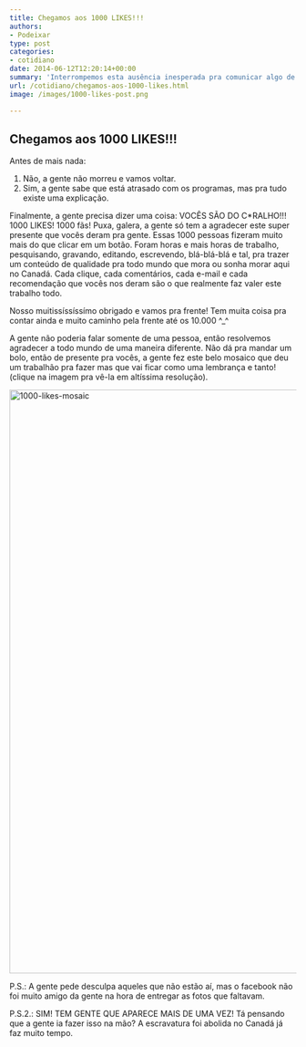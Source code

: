 ```yaml
---
title: Chegamos aos 1000 LIKES!!!
authors:
- Podeixar
type: post
categories:
- cotidiano
date: 2014-06-12T12:20:14+00:00
summary: 'Interrompemos esta ausência inesperada pra comunicar algo de extrema importância pra todo mundo que acompanha o nosso podcast: CHEGAMOS AOS 1000 LIKES!'
url: /cotidiano/chegamos-aos-1000-likes.html
image: /images/1000-likes-post.png

---
```

## Chegamos aos 1000 LIKES!!!

Antes de mais nada:

  1. Não, a gente não morreu e vamos voltar.
  2. Sim, a gente sabe que está atrasado com os programas, mas pra tudo existe uma explicação.

Finalmente, a gente precisa dizer uma coisa: VOCÊS SÃO DO C*RALHO!!! 1000 LIKES! 1000 fãs! Puxa, galera, a gente só tem a agradecer este super presente que vocês deram pra gente. Essas 1000 pessoas fizeram muito mais do que clicar em um botão. Foram horas e mais horas de trabalho, pesquisando, gravando, editando, escrevendo, blá-blá-blá e tal, pra trazer um conteúdo de qualidade pra todo mundo que mora ou sonha morar aqui no Canadá. Cada clique, cada comentários, cada e-mail e cada recomendação que vocês nos deram são o que realmente faz valer este trabalho todo.

Nosso muitissíssíssímo obrigado e vamos pra frente! Tem muita coisa pra contar ainda e muito caminho pela frente até os 10.000 ^_^

A gente não poderia falar somente de uma pessoa, então resolvemos agradecer a todo mundo de uma maneira diferente. Não dá pra mandar um bolo, então de presente pra vocês, a gente fez este belo mosaico que deu um trabalhão pra fazer mas que vai ficar como uma lembrança e tanto! (clique na imagem pra vê-la em altíssima resolução).

[<img class="img-responsive aligncenter wp-image-2295 size-large" src="http://www.canadaagora.com/wp-content/uploads/1000-likes-mosaic.jpg" alt="1000-likes-mosaic" width="768" height="1024" srcset="https://www.canadaagora.com/wp-content/uploads/1000-likes-mosaic.jpg 2700w, https://www.canadaagora.com/wp-content/uploads/1000-likes-mosaic-225x300.jpg 225w, https://www.canadaagora.com/wp-content/uploads/1000-likes-mosaic-768x1024.jpg 768w, https://www.canadaagora.com/wp-content/uploads/1000-likes-mosaic-1120x1493.jpg 1120w" sizes="(max-width: 768px) 100vw, 768px" />][1]

P.S.: A gente pede desculpa aqueles que não estão aí, mas o facebook não foi muito amigo da gente na hora de entregar as fotos que faltavam.

P.S.2.: SIM! TEM GENTE QUE APARECE MAIS DE UMA VEZ! Tá pensando que a gente ia fazer isso na mão? A escravatura foi abolida no Canadá já faz muito tempo.

 [1]: http://www.canadaagora.com/wp-content/uploads/1000-likes-mosaic.jpg